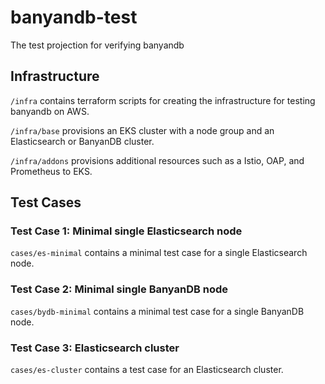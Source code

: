 # banyandb-test

The test projection for verifying banyandb

## Infrastructure

`/infra` contains terraform scripts for creating the infrastructure for testing banyandb on AWS.

`/infra/base` provisions an EKS cluster with a node group and an Elasticsearch or BanyanDB cluster.

`/infra/addons` provisions additional resources such as a Istio, OAP, and Prometheus to EKS.

## Test Cases

### Test Case 1: Minimal single Elasticsearch node

`cases/es-minimal` contains a minimal test case for a single Elasticsearch node.

### Test Case 2: Minimal single BanyanDB node

`cases/bydb-minimal` contains a minimal test case for a single BanyanDB node.

### Test Case 3: Elasticsearch cluster

`cases/es-cluster` contains a test case for an Elasticsearch cluster.
